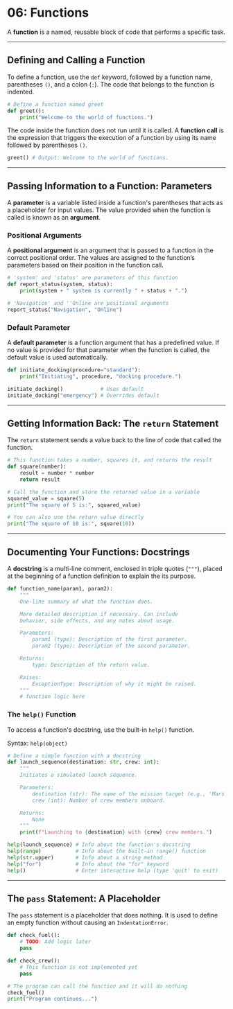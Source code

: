 # 06: Functions

A **function** is a named, reusable block of code that performs a specific task.

---

## Defining and Calling a Function

To define a function, use the `def` keyword, followed by a function name, parentheses `()`, and a colon (`:`). The code that belongs to the function is indented.

```python
# Define a function named greet
def greet():
    print("Welcome to the world of functions.")
```

The code inside the function does not run until it is called. A **function call** is the expression that triggers the execution of a function by using its name followed by parentheses `()`.

```python
greet() # Output: Welcome to the world of functions.
```

---

## Passing Information to a Function: Parameters

A **parameter** is a variable listed inside a function's parentheses that acts as a placeholder for input values. The value provided when the function is called is known as an **argument**.

### Positional Arguments

A **positional argument** is an argument that is passed to a function in the correct positional order. The values are assigned to the function’s parameters based on their position in the function call.

```python
# 'system' and 'status' are parameters of this function
def report_status(system, status):
    print(system + " system is currently " + status + ".")

# 'Navigation' and ''Online are positional arguments
report_status("Navigation", "Online")
```

### Default Parameter

A **default parameter** is a function argument that has a predefined value. If no value is provided for that parameter when the function is called, the default value is used automatically.

```python
def initiate_docking(procedure="standard"):
    print("Initiating", procedure, "docking procedure.")

initiate_docking()            # Uses default
initiate_docking("emergency") # Overrides default
```

---

## Getting Information Back: The `return` Statement

The `return` statement sends a value back to the line of code that called the function.

```python
# This function takes a number, squares it, and returns the result
def square(number):
    result = number * number
    return result

# Call the function and store the returned value in a variable
squared_value = square(5)
print("The square of 5 is:", squared_value)

# You can also use the return value directly
print("The square of 10 is:", square(10))
```

---

## Documenting Your Functions: Docstrings

A **docstring** is a multi-line comment, enclosed in triple quotes (`"""`), placed at the beginning of a function definition to explain the its purpose.

```python
def function_name(param1, param2):
    """
    One-line summary of what the function does.

    More detailed description if necessary. Can include 
    behavior, side effects, and any notes about usage.

    Parameters:
        param1 (type): Description of the first parameter.
        param2 (type): Description of the second parameter.

    Returns:
        type: Description of the return value.

    Raises:
        ExceptionType: Description of why it might be raised.
    """
    # function logic here
```

### The `help()` Function

To access a function's docstring, use the built-in `help()` function.

Syntax: `help(object)`

```python
# Define a simple function with a docstring
def launch_sequence(destination: str, crew: int):
    """
    Initiates a simulated launch sequence.

    Parameters:
        destination (str): The name of the mission target (e.g., 'Mars').
        crew (int): Number of crew members onboard.

    Returns:
        None
    """
    print(f"Launching to {destination} with {crew} crew members.")

help(launch_sequence) # Info about the function's docstring
help(range)           # Info about the built-in range() function
help(str.upper)       # Info about a string method
help("for")           # Info about the "for" keyword
help()                # Enter interactive help (type 'quit' to exit)
```

---

## The `pass` Statement: A Placeholder

The `pass` statement is a placeholder that does nothing. It is used to define an empty function without causing an `IndentationError`.

```python
def check_fuel():
    # TODO: Add logic later
    pass

def check_crew():
    # This function is not implemented yet
    pass

# The program can call the function and it will do nothing 
check_fuel()
print("Program continues...")
```
